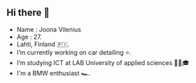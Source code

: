 ## Hi there 👋
-  Name : Joona Vilenius
-  Age : 27.
-  Lahti, Finland 🇫🇮.
-  I’m currently working on car detailing ⭐.
-  I’m studying ICT at LAB University of applied sciences 👨‍🎓🎓
-  I'm a BMW enthusiast 🏎️.
<!--
**JoonaVilenius/JoonaVilenius** is a ✨ _special_ ✨ repository because its `README.md` (this file) appears on your GitHub profile.

Here are some ideas to get you started:

- 🔭 I’m currently working on car detailing.
- 🌱 I’m currently learning IT.
- 💬 Ask me about Cars, detailing.
- ⚡ Fun fact: 
-->
